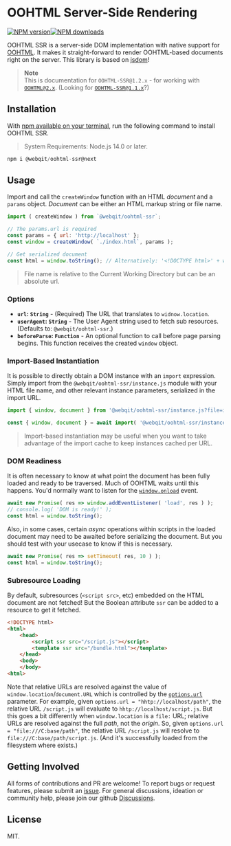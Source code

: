 # OOHTML Server-Side Rendering

<!-- BADGES/ -->

<span class="badge-npmversion"><a href="https://npmjs.org/package/@webqit/oohtml-ssr" title="View this project on NPM"><img src="https://img.shields.io/npm/v/@webqit/oohtml-ssr.svg" alt="NPM version" /></a></span><span class="badge-npmdownloads"><a href="https://npmjs.org/package/@webqit/oohtml-ssr" title="View this project on NPM"><img src="https://img.shields.io/npm/dm/@webqit/oohtml-ssr.svg" alt="NPM downloads" /></a></span>

<!-- /BADGES -->

OOHTML SSR is a server-side DOM implementation with native support for [OOHTML](https://github.com/webqit/oohtml). It makes it straight-forward to render OOHTML-based documents right on the server. This library is based on [jsdom](https://github.com/jsdom/jsdom)!

> **Note**
> <br>This is documentation for `OOHTML-SSR@1.2.x` - for working with [`OOHTML@2.x`](https://github.com/webqit/oohtml/tree/next). (Looking for [`OOHTML-SSR@1.1.x`](https://github.com/webqit/oohtml-ssr/tree/v1.1.5)?)

## Installation

With [npm available on your terminal](https://docs.npmjs.com/downloading-and-installing-node-js-and-npm), run the following command to install OOHTML SSR.

> System Requirements: Node.js 14.0 or later.

```js
npm i @webqit/oohtml-ssr@next
```

## Usage

Import and call the `createWindow` function with an HTML *document* and a `params` object. *Document* can be either an HTML markup string or file name.

```js
import ( createWindow ) from `@webqit/oohtml-ssr`;

// The params.url is required
const params = { url: 'http://localhost' };
const window = createWindow( `./index.html`, params );

// Get serialized document
const html = window.toString(); // Alternatively: '<!DOCTYPE html>' + window.document.documentElement.outerHTML
```

> File name is relative to the Current Working Directory but can be an absolute url.

### Options

+ **`url`: `String`** - (Required) The URL that translates to `widnow.location`.
+ **`userAgent`: `String`** - The User Agent string used to fetch sub resources. (Defaults to: `@webqit/oohtml-ssr`.)
+ **`beforeParse`: `Function`** - An optional function to call before page parsing begins. This function receives the created `window` object.

### Import-Based Instantiation

It is possible to directly obtain a DOM instance with an `import` expression. Simply import from the `@webqit/oohtml-ssr/instance.js` module with your HTML file name, and other relevant instance parameters, serialized in the import URL.

```js
import { window, document } from '@webqit/oohtml-ssr/instance.js?file=index.html&url=http://localhost';
```

```js
const { window, document } = await import( '@webqit/oohtml-ssr/instance.js?file=index.html&url=http://localhost' );
```

> Import-based instantiation may be useful when you want to take advantage of the import cache to keep instances cached per URL.

### DOM Readiness

It is often necessary to know at what point the document has been fully loaded and ready to be traversed. Much of OOHTML waits until this happens. You'd normally want to listen for the [`window.onload`](https://developer.mozilla.org/en-US/docs/Web/API/Window/load_event) event.

```js
await new Promise( res => window.addEventListener( 'load', res ) );
// console.log( 'DOM is ready!' );
const html = window.toString();
```

Also, in some cases, certain *async* operations within scripts in the loaded document may need to be awaited before serializing the document. But you should test with your usecase to know if this is necessary.

```js
await new Promise( res => setTimeout( res, 10 ) );
const html = window.toString();
```

### Subresource Loading

By default, subresources (`<script src>`, etc) embedded on the HTML document are not fetched! But the Boolean attribute `ssr` can be added to a resource to get it fetched.

```html
<!DOCTYPE html>
<html>
    <head>
        <script ssr src="/script.js"></script>
        <template ssr src="/bundle.html"></template>
    </head>
    <body>
    </body>
<html>
```

Note that relative URLs are resolved against the value of `window.location`/`document.URL` which is controlled by the [`options.url`](#options) parameter. For example, given `options.url = "hhtp://localhost/path"`, the relative URL `/script.js` will evaluate to `hhtp://localhost/script.js`. But this goes a bit differently when `window.location` is a `file:` URL; relative URLs are resolved against the full *path*, not the *origin*. So, given `options.url = "file:///C:base/path"`, the relative URL `/script.js` will resolve to `file:///C:base/path/script.js`. (And it's successfully loaded from the filesystem where exists.)

## Getting Involved

All forms of contributions and PR are welcome! To report bugs or request features, please submit an [issue](https://github.com/webqit/oohtml-ssr/issues). For general discussions, ideation or community help, please join our github [Discussions](https://github.com/webqit/oohtml-ssr/discussions).

## License

MIT.
